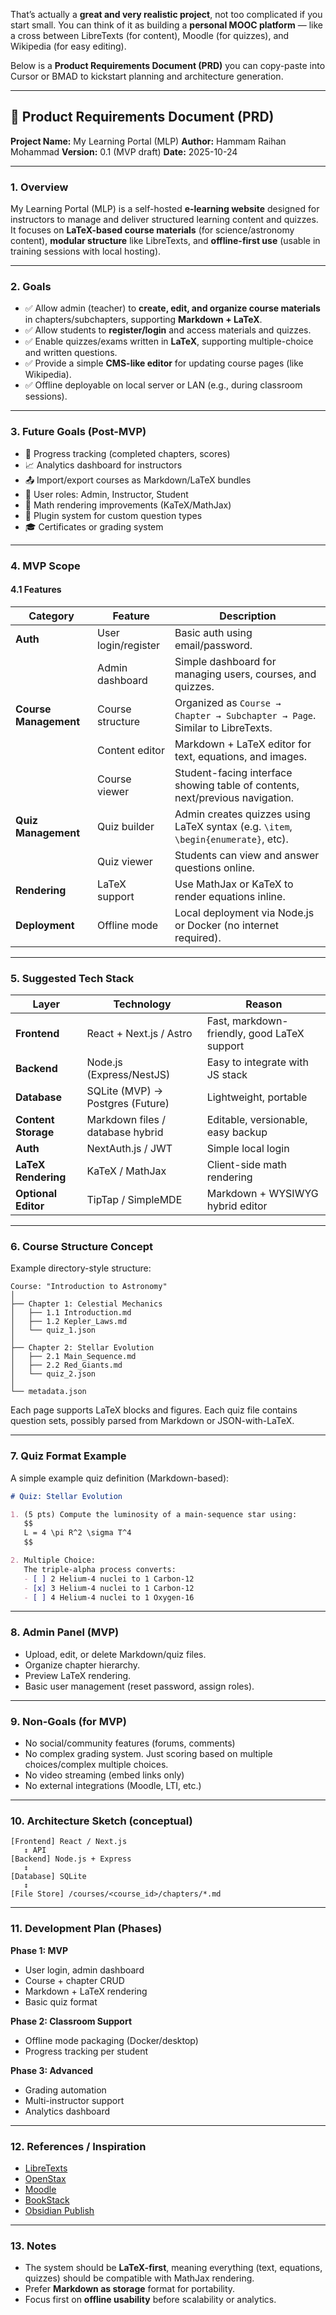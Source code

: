 That’s actually a **great and very realistic project**, not too complicated if you start small. You can think of it as building a **personal MOOC platform** — like a cross between LibreTexts (for content), Moodle (for quizzes), and Wikipedia (for easy editing).

Below is a **Product Requirements Document (PRD)** you can copy-paste into Cursor or BMAD to kickstart planning and architecture generation.

---

## 📘 Product Requirements Document (PRD)

**Project Name:** My Learning Portal (MLP)
**Author:** Hammam Raihan Mohammad
**Version:** 0.1 (MVP draft)
**Date:** 2025-10-24

---

### 1. Overview

My Learning Portal (MLP) is a self-hosted **e-learning website** designed for instructors to manage and deliver structured learning content and quizzes.
It focuses on **LaTeX-based course materials** (for science/astronomy content), **modular structure** like LibreTexts, and **offline-first use** (usable in training sessions with local hosting).

---

### 2. Goals

* ✅ Allow admin (teacher) to **create, edit, and organize course materials** in chapters/subchapters, supporting **Markdown + LaTeX**.
* ✅ Allow students to **register/login** and access materials and quizzes.
* ✅ Enable quizzes/exams written in **LaTeX**, supporting multiple-choice and written questions.
* ✅ Provide a simple **CMS-like editor** for updating course pages (like Wikipedia).
* ✅ Offline deployable on local server or LAN (e.g., during classroom sessions).

---

### 3. Future Goals (Post-MVP)

* 🔁 Progress tracking (completed chapters, scores)
* 📈 Analytics dashboard for instructors
* 📤 Import/export courses as Markdown/LaTeX bundles
* 👥 User roles: Admin, Instructor, Student
* 🧮 Math rendering improvements (KaTeX/MathJax)
* 🧩 Plugin system for custom question types
* 🎓 Certificates or grading system

---

### 4. MVP Scope

#### 4.1 Features

| Category              | Feature             | Description                                                                        |
| --------------------- | ------------------- | ---------------------------------------------------------------------------------- |
| **Auth**              | User login/register | Basic auth using email/password.                                                   |
|                       | Admin dashboard     | Simple dashboard for managing users, courses, and quizzes.                         |
| **Course Management** | Course structure    | Organized as `Course → Chapter → Subchapter → Page`. Similar to LibreTexts.        |
|                       | Content editor      | Markdown + LaTeX editor for text, equations, and images.                           |
|                       | Course viewer       | Student-facing interface showing table of contents, next/previous navigation.      |
| **Quiz Management**   | Quiz builder        | Admin creates quizzes using LaTeX syntax (e.g. `\item`, `\begin{enumerate}`, etc). |
|                       | Quiz viewer         | Students can view and answer questions online.                                     |
| **Rendering**         | LaTeX support       | Use MathJax or KaTeX to render equations inline.                                   |
| **Deployment**        | Offline mode        | Local deployment via Node.js or Docker (no internet required).                     |

---

### 5. Suggested Tech Stack

| Layer               | Technology                       | Reason                                      |
| ------------------- | -------------------------------- | ------------------------------------------- |
| **Frontend**        | React + Next.js / Astro          | Fast, markdown-friendly, good LaTeX support |
| **Backend**         | Node.js (Express/NestJS)         | Easy to integrate with JS stack             |
| **Database**        | SQLite (MVP) → Postgres (Future) | Lightweight, portable                       |
| **Content Storage** | Markdown files / database hybrid | Editable, versionable, easy backup          |
| **Auth**            | NextAuth.js / JWT                | Simple local login                          |
| **LaTeX Rendering** | KaTeX / MathJax                  | Client-side math rendering                  |
| **Optional Editor** | TipTap / SimpleMDE               | Markdown + WYSIWYG hybrid editor            |

---

### 6. Course Structure Concept

Example directory-style structure:

```
Course: "Introduction to Astronomy"
│
├── Chapter 1: Celestial Mechanics
│   ├── 1.1 Introduction.md
│   ├── 1.2 Kepler_Laws.md
│   └── quiz_1.json
│
├── Chapter 2: Stellar Evolution
│   ├── 2.1 Main_Sequence.md
│   ├── 2.2 Red_Giants.md
│   └── quiz_2.json
│
└── metadata.json
```

Each page supports LaTeX blocks and figures.
Each quiz file contains question sets, possibly parsed from Markdown or JSON-with-LaTeX.

---

### 7. Quiz Format Example

A simple example quiz definition (Markdown-based):

```markdown
# Quiz: Stellar Evolution

1. (5 pts) Compute the luminosity of a main-sequence star using:
   $$
   L = 4 \pi R^2 \sigma T^4
   $$

2. Multiple Choice:
   The triple-alpha process converts:
   - [ ] 2 Helium-4 nuclei to 1 Carbon-12
   - [x] 3 Helium-4 nuclei to 1 Carbon-12
   - [ ] 4 Helium-4 nuclei to 1 Oxygen-16
```

---

### 8. Admin Panel (MVP)

* Upload, edit, or delete Markdown/quiz files.
* Organize chapter hierarchy.
* Preview LaTeX rendering.
* Basic user management (reset password, assign roles).

---

### 9. Non-Goals (for MVP)

* No social/community features (forums, comments)
* No complex grading system. Just scoring based on multiple choices/complex multiple choices.
* No video streaming (embed links only)
* No external integrations (Moodle, LTI, etc.)

---

### 10. Architecture Sketch (conceptual)

```
[Frontend] React / Next.js
   ↕ API
[Backend] Node.js + Express
   ↕
[Database] SQLite
   ↕
[File Store] /courses/<course_id>/chapters/*.md
```

---

### 11. Development Plan (Phases)

**Phase 1: MVP**

* User login, admin dashboard
* Course + chapter CRUD
* Markdown + LaTeX rendering
* Basic quiz format

**Phase 2: Classroom Support**

* Offline mode packaging (Docker/desktop)
* Progress tracking per student

**Phase 3: Advanced**

* Grading automation
* Multi-instructor support
* Analytics dashboard

---

### 12. References / Inspiration

* [LibreTexts](https://phys.libretexts.org)
* [OpenStax](https://openstax.org)
* [Moodle](https://moodle.org)
* [BookStack](https://www.bookstackapp.com)
* [Obsidian Publish](https://publish.obsidian.md)

---

### 13. Notes

* The system should be **LaTeX-first**, meaning everything (text, equations, quizzes) should be compatible with MathJax rendering.
* Prefer **Markdown as storage** format for portability.
* Focus first on **offline usability** before scalability or analytics.

